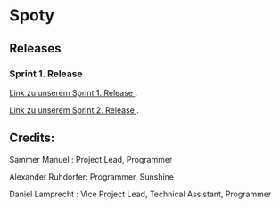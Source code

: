 # Spoty

## Releases

### Sprint 1.  Release

[Link zu unserem Sprint 1. Release ](https://github.com/Deadmann1/Spoty/releases).

[Link zu unserem Sprint 2. Release ](https://github.com/Deadmann1/Spoty/releases).

## Credits:

Sammer Manuel : Project Lead, Programmer

Alexander Ruhdorfer: Programmer, Sunshine

Daniel Lamprecht : Vice Project Lead, Technical Assistant, Programmer
